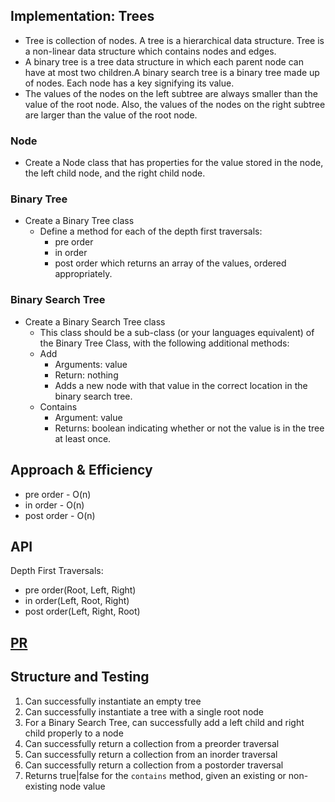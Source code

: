 
## Implementation: Trees

- Tree is collection of nodes. A tree is a hierarchical data structure. Tree is a non-linear data structure which contains nodes and edges.
- A binary tree is a tree data structure in which each parent node can have at most two children.A binary search tree is a binary tree made up of nodes. Each node has a key signifying its value.
- The values of the nodes on the left subtree are always smaller than the value of the root node. Also, the values of the nodes on the right subtree are larger than the value of the root node.

### Node

- Create a Node class that has properties for the value stored in the node, the left child node, and the right child node.

### Binary Tree

- Create a Binary Tree class
  - Define a method for each of the depth first traversals:
    - pre order
    - in order
    - post order
 which returns an array of the values, ordered appropriately.

### Binary Search Tree

- Create a Binary Search Tree class
  - This class should be a sub-class (or your languages equivalent) of the Binary Tree Class, with the following additional methods:
  - Add
    - Arguments: value
    - Return: nothing
    - Adds a new node with that value in the correct location in the binary search tree.
  - Contains
    - Argument: value
    - Returns: boolean indicating whether or not the value is in the tree at least once.

## Approach & Efficiency

- pre order - O(n)
- in order - O(n)
- post order - O(n)

## API

Depth First Traversals:

- pre order(Root, Left, Right)
- in order(Left, Root, Right)
- post order(Left, Right, Root)

## [PR](https://github.com/SarahTek/data-structures-and-algorithms-401/pull/60)

## Structure and Testing

1. Can successfully instantiate an empty tree
2. Can successfully instantiate a tree with a single root node
3. For a Binary Search Tree, can successfully add a left child and right child properly to a node
4. Can successfully return a collection from a preorder traversal
5. Can successfully return a collection from an inorder traversal
6. Can successfully return a collection from a postorder traversal
7. Returns true|false for the `contains` method, given an existing or non-existing node value
